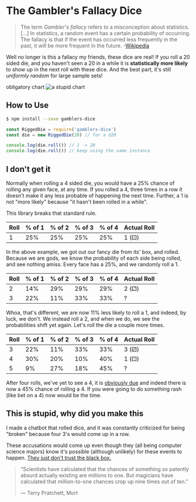 # The Gambler's Fallacy Dice

> The term *Gambler's fallacy* refers to a misconception about statistics. [...]
In statistics, a random event has a certain probability of occurring. The
fallacy is that if the event has occurred less frequently in the past, it
will be more frequent in the future.
-[Wikipedia](https://simple.wikipedia.org/wiki/Gambler%27s_fallacy)

Well no longer is this a fallacy my friends, these dice are real! If you roll a
20 sided die, and you haven't seen a 20 in a while it is **statistically more
likely** to show up in the next roll with these dice. And the best part, it's
still *uniformly random* for large sample sets!

obligatory chart
![a stupid chart](./assets/graph.png)

## How to Use

```bash
$ npm install --save gamblers-dice
```

```javascript
const RiggedDie = require('gamblers-dice')
const die = new RiggedDie(20) // for a d20

console.log(die.roll()) // 1 -> 20
console.log(die.roll()) // keep using the same instance
```

## I don't get it

Normally when rolling a 4 sided die, you would have a 25% chance of rolling any
given face, at any time. If you rolled a 4, three times in a row it doesn't make
it any less probable of happening the next time. Further, a 1 is not "more
likely" because "it hasn't been rolled in a while".

This library breaks that standard rule.

| Roll | % of 1 | % of 2 | % of 3 | % of 4 | Actual Roll |
|--- | --- | --- | --- | --- | --- |
| 1 | 25% | 25% | 25% | 25% | 1 (⚀) |

In the above example, we got out our fancy die from its' box, and rolled.
Because we are gods, we know the probability of each side being rolled, and see
nothing amiss. Every face has a 25%, and we randomly roll a 1.

| Roll | % of 1 | % of 2 | % of 3 | % of 4 | Actual Roll |
|--- | --- | --- | --- | --- | --- |
| 2 | 14% | 29% | 29% | 29% | 2 (⚁) |
| 3 | 22% | 11% | 33% | 33% | ? |

Whoa, that's different, we are now 11% less likely to roll a 1, and indeed, by
luck, we don't. We instead roll a 2, and when we do, we see the probabilities
shift yet again. Let's roll the die a couple more times.

| Roll | % of 1 | % of 2 | % of 3 | % of 4 | Actual Roll |
|--- | --- | --- | --- | --- | --- |
| 3 | 22% | 11% | 33% | 33% | 3 (⚂) |
| 4 | 30% | 20% | 10% | 40% | 1 (⚀) |
| 5 | 9% | 27% | 18% | 45% | ? |

After four rolls, we've yet to see a 4, it is
[obviously due](https://simple.wikipedia.org/wiki/Gambler%27s_fallacy) and
indeed there is now a 45% chance of rolling a 4. If you were going to do
something rash (like
bet on a 4) now would be the time.

## This is stupid, why did you make this

I made a chatbot that rolled dice, and it was constantly criticized for being
"broken" because four 3's would come up in a row.

These accusations would come up even though they (all being computer science
majors) know it's possible (although unlikely) for these events to happen. [They
just don't trust the black box.](https://xkcd.com/221/)

> “Scientists have calculated that the chances of something so patently absurd
> actually existing are millions to one. But magicians have calculated that
> million-to-one chances crop up nine times out of ten.”
>
> ― Terry Pratchett, Mort
